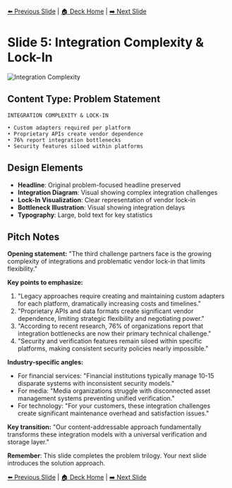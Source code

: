 <!-- Navigation Header -->
[⬅️ Previous Slide](slide04_simplified.md) | [🏠 Deck Home](../README.md) | [➡️ Next Slide](slide06_simplified.md)

# Slide 5: Integration Complexity & Lock-In

![Integration Complexity](../images/slide5.png)

## Content Type: Problem Statement

```
INTEGRATION COMPLEXITY & LOCK-IN

• Custom adapters required per platform
• Proprietary APIs create vendor dependence
• 76% report integration bottlenecks
• Security features siloed within platforms
```

## Design Elements

- **Headline**: Original problem-focused headline preserved
- **Integration Diagram**: Visual showing complex integration challenges
- **Lock-In Visualization**: Clear representation of vendor lock-in
- **Bottleneck Illustration**: Visual showing integration delays
- **Typography**: Large, bold text for key statistics

## Pitch Notes

**Opening statement:**
"The third challenge partners face is the growing complexity of integrations and problematic vendor lock-in that limits flexibility."

**Key points to emphasize:**
1. "Legacy approaches require creating and maintaining custom adapters for each platform, dramatically increasing costs and timelines."
2. "Proprietary APIs and data formats create significant vendor dependence, limiting strategic flexibility and negotiating power."
3. "According to recent research, 76% of organizations report that integration bottlenecks are now their primary technical challenge."
4. "Security and verification features remain siloed within specific platforms, making consistent security policies nearly impossible."

**Industry-specific angles:**
- For financial services: "Financial institutions typically manage 10-15 disparate systems with inconsistent security models."
- For media: "Media organizations struggle with disconnected asset management systems preventing unified verification."
- For technology: "For your customers, these integration challenges create significant maintenance overhead and satisfaction issues."

**Key transition:**
"Our content-addressable approach fundamentally transforms these integration models with a universal verification and storage layer."

**Remember**: This slide completes the problem trilogy. Your next slide introduces the solution approach.

<!-- Navigation Footer -->
[⬅️ Previous Slide](slide04_simplified.md) | [🏠 Deck Home](../README.md) | [➡️ Next Slide](slide06_simplified.md)